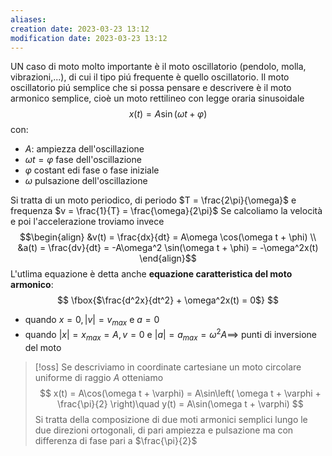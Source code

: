 ```yaml
---
aliases: 
creation date: 2023-03-23 13:12
modification date: 2023-03-23 13:12
---
```


UN caso di moto molto importante è il moto oscillatorio (pendolo, molla, vibrazioni,...), di cui il tipo piú frequente è quello oscillatorio.
Il moto oscillatorio piú semplice che si possa pensare e descrivere è il moto armonico semplice, cioè un moto rettilineo con legge oraria sinusoidale
$$
x(t) = A\sin(\omega t + \varphi)
$$
con:
- $A$: ampiezza dell'oscillazione
- $\omega t = \varphi$ fase dell'oscillazione
- $\varphi$ costant edi fase o fase iniziale
- $\omega$ pulsazione dell'oscillazione

Si tratta di un moto periodico, di periodo $T = \frac{2\pi}{\omega}$ e frequenza $v = \frac{1}{T} = \frac{\omega}{2\pi}$
Se calcoliamo la velocità e poi l'accelerazione troviamo invece
$$\begin{align}
&v(t) = \frac{dx}{dt} = A\omega \cos(\omega t + \phi) \\
&a(t) = \frac{dv}{dt} = -A\omega^2 \sin(\omega t + \phi) = -\omega^2x(t) 
\end{align}$$
L'utlima equazione è detta anche **equazione caratteristica del moto armonico**:
$$
\fbox{$\frac{d^2x}{dt^2} + \omega^2x(t) = 0$}
$$
- quando $x = 0, |v| = v_{max}$ e $a = 0$
- quando $|x| = x_{max} = A, v = 0$ e $|a| = a_{max} = \omega^2 A \implies$ punti di inversione del moto

>[!oss]
>Se descriviamo in coordinate cartesiane un moto circolare uniforme di raggio $A$ otteniamo
>$$ x(t) = A\cos(\omega t + \varphi) = A\sin\left( \omega t + \varphi + \frac{\pi}{2} \right)\quad y(t) = A\sin(\omega t + \varphi) $$
>Si tratta della composizione di due moti armonici semplici lungo le due direzioni ortogonali, di pari ampiezza e pulsazione ma con differenza di fase pari a $\frac{\pi}{2}$



